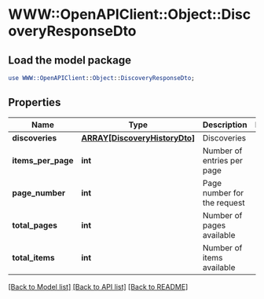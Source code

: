 # WWW::OpenAPIClient::Object::DiscoveryResponseDto

## Load the model package
```perl
use WWW::OpenAPIClient::Object::DiscoveryResponseDto;
```

## Properties
Name | Type | Description | Notes
------------ | ------------- | ------------- | -------------
**discoveries** | [**ARRAY[DiscoveryHistoryDto]**](DiscoveryHistoryDto.md) | Discoveries | 
**items_per_page** | **int** | Number of entries per page | 
**page_number** | **int** | Page number for the request | 
**total_pages** | **int** | Number of pages available | 
**total_items** | **int** | Number of items available | 

[[Back to Model list]](../README.md#documentation-for-models) [[Back to API list]](../README.md#documentation-for-api-endpoints) [[Back to README]](../README.md)


